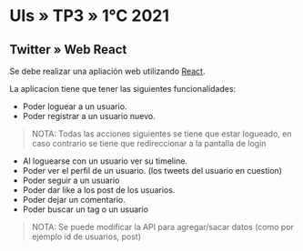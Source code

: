 # UIs » TP3 » 1°C 2021

## Twitter » Web React

Se debe realizar una apliación web utilizando [React](https://es.reactjs.org/).

La aplicacion tiene que tener las siguientes funcionalidades:

* Poder loguear a un usuario.
* Poder registrar a un usuario nuevo.

> NOTA: Todas las acciones siguientes se tiene que estar logueado, en caso contrario se tiene que redireccionar a la pantalla de login

* Al loguearse con un usuario ver su timeline.
* Poder ver el perfil de un usuario. (los tweets del usuario en cuestion)
* Poder seguir a un usuario
* Poder dar like a los post de los usuarios.
* Poder dejar un comentario.
* Poder buscar un tag o un usuario

> NOTA: Se puede modificar la API para agregar/sacar datos (como por ejemplo id de usuarios, post)